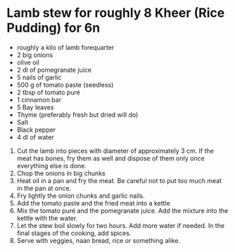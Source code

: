 # Lamb stew for roughly 8  Kheer (Rice Pudding) for 6n

- roughly a kilo of lamb forequarter
- 2 big onions
- olive oil
- 2 dl of pomegranate juice
- 5 nails of garlic
- 500 g of tomato paste (seedless)
- 2 tbsp of tomato puré
- 1 cinnamon bar
- 5 Bay leaves
- Thyme (preferably fresh but dried will do)
- Salt
- Black pepper
- 4 dl of water

1. Cut the lamb into pieces with diameter of approximately 3 cm. If the meat has bones, fry them as well and dispose of them only once everything else is done.
2. Chop the onions in big chunks
3. Heat oil in a pan and fry the meat. Be careful not to put too much meat in the pan at once.
4. Fry lightly the onion chunks and garlic nails.
5. Add the tomato paste and the fried meat into a kettle
6. Mix the tomato puré and the pomegranate juice. Add the mixture into the kettle with the water.
7. Let the stew boil slowly for two hours. Add more water if needed. In the final stages of the cooking, add spices.
8. Serve with veggies, naan bread, rice or something alike.



